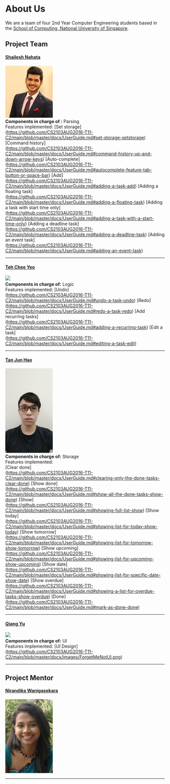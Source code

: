 <!-- @@author A0147619W -->
# About Us

We are a team of four 2nd Year Computer Engineering students based in the [School of Computing, National University of Singapore](http://www.comp.nus.edu.sg).

## Project Team

#### [Shailesh Nahata](https://github.com/nahata-shailesh) <br>
<img src="images/Shailesh.JPG" width="150"><br>
**Components in charge of :** Parsing <br>
Features implemented: 
[Set storage] <br> (https://github.com/CS2103AUG2016-T11-C2/main/blob/master/docs/UserGuide.md#set-storage-setstorage)
[Command history] <br> (https://github.com/CS2103AUG2016-T11-C2/main/blob/master/docs/UserGuide.md#command-history-up-and-down-arrow-keys)
[Auto-complete] <br> (https://github.com/CS2103AUG2016-T11-C2/main/blob/master/docs/UserGuide.md#autocomplete-feature-tab-button-or-space-bar)
[Add] <br> (https://github.com/CS2103AUG2016-T11-C2/main/blob/master/docs/UserGuide.md#adding-a-task-add)
[Adding a floating task] <br> (https://github.com/CS2103AUG2016-T11-C2/main/blob/master/docs/UserGuide.md#adding-a-floating-task)
[Adding a task with start time only] <br> (https://github.com/CS2103AUG2016-T11-C2/main/blob/master/docs/UserGuide.md#adding-a-task-with-a-start-time-only)
[Adding a deadline task] <br> (https://github.com/CS2103AUG2016-T11-C2/main/blob/master/docs/UserGuide.md#adding-a-deadline-task)
[Adding an event task] <br> (https://github.com/CS2103AUG2016-T11-C2/main/blob/master/docs/UserGuide.md#adding-an-event-task)

  

-----

#### [Teh Chee Yeo](https://github.com/cheo1994) <br>
<img src="images/Chee Yeo.png" width="150"><br>
**Components in charge of:** Logic <br> 
Features implemented:
[Undo] <br> (https://github.com/CS2103AUG2016-T11-C2/main/blob/master/docs/UserGuide.md#undo-a-task-undo)
[Redo] <br> (https://github.com/CS2103AUG2016-T11-C2/main/blob/master/docs/UserGuide.md#redo-a-task-redo)
[Add recurring tasks] <br> (https://github.com/CS2103AUG2016-T11-C2/main/blob/master/docs/UserGuide.md#adding-a-recurring-task)
[Edit a task] <br> (https://github.com/CS2103AUG2016-T11-C2/main/blob/master/docs/UserGuide.md#editing-a-task-edit)



-----

#### [Tan Jun Hao](https://github.com/e0003083)  <br>
<img src="images/Jun Hao.jpg" width="150"><br>
**Components in charge of:** Storage <br>
Features implemented: <br>
[Clear done] <br> (https://github.com/CS2103AUG2016-T11-C2/main/blob/master/docs/UserGuide.md#clearing-only-the-done-tasks-clear-done)
[Show done] <br> (https://github.com/CS2103AUG2016-T11-C2/main/blob/master/docs/UserGuide.md#show-all-the-done-tasks-show-done)
[Show] <br> (https://github.com/CS2103AUG2016-T11-C2/main/blob/master/docs/UserGuide.md#showing-full-list-show)
[Show today] <br> (https://github.com/CS2103AUG2016-T11-C2/main/blob/master/docs/UserGuide.md#showing-list-for-today-show-today)
[Show tomorrow] <br> (https://github.com/CS2103AUG2016-T11-C2/main/blob/master/docs/UserGuide.md#showing-list-for-tomorrow-show-tomorrow)
[Show upcoming] <br> (https://github.com/CS2103AUG2016-T11-C2/main/blob/master/docs/UserGuide.md#showing-list-for-upcoming-show-upcoming)
[Show date] <br> (https://github.com/CS2103AUG2016-T11-C2/main/blob/master/docs/UserGuide.md#showing-list-for-specific-date-show-date)
[Show overdue] <br>
(https://github.com/CS2103AUG2016-T11-C2/main/blob/master/docs/UserGuide.md#showing-a-list-for-overdue-tasks-show-overdue) 
[Done] <br> (https://github.com/CS2103AUG2016-T11-C2/main/blob/master/docs/UserGuide.md#mark-as-done-done)
 


-----

#### [Qiang Yu](https://github.com/Hastyrush) <br>
<img src="images/Qiang Yu.png" width="150"><br>
**Components in charge of:** UI <br>
Features implemented:
[UI Design] <br> (https://github.com/CS2103AUG2016-T11-C2/main/blob/master/docs/images/ForgetMeNotUI.png)  


-----

## Project Mentor
 
#### [Nirandika Wanigasekara](https://github.com/nirandiw) <br>
<img src="images/ProjectMentor.png" width="150">

-----
